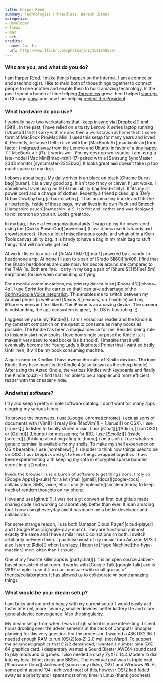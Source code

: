 ```yaml
---
title: Harper Reed
summary: Technologist (Threadless, Barack Obama)
categories:
- developer
- linux
- mac
- web
credits:
  name: Joi Ito
  url: http://www.flickr.com/photos/joi/3611958575/
---
```


### Who are you, and what do you do?

I am [Harper Reed](http://harperreed.org/ "Harper's website."). I make things happen on the Internet. I am a connector and a technologist. I like to meld both of those things together to connect people to one another and enable them to build amazing technology. In the past I spent a bunch of time helping [Threadless](http://threadless.com/ "A t-shirt site.") grow, then I helped [startups](http://www.sandboxindustries.com/ "Sandbox's website.") in Chicago [grow](http://exceleratelabs.com/ "A startup accelerator."), and now I am helping [reelect the President](http://www.barackobama.com/ "The president's website.").

### What hardware do you use?

I typically have two workstations that I keep in sync via [Dropbox][] and [Git][]. In the past, I have relied on a trusty Lenovo X series laptop running [Ubuntu][] that I carry with me and then a workstation at home that is some form of MacBook Pro/Mac Mini. I used this setup for many years and loved it. Recently, because I fell in love with the [MacBook Air][macbook-air] form factor, I migrated away from the Lenovo and Ubuntu in favor of a tiny happy 11" MacBook Air (i7). It works well. For my desktop workstation I am using a late-model [Mac Mini][mac-mini] (i7) paired with a [Samsung SyncMaster 2343 monitor][syncmaster-2343bwx]. It looks great and doesn't take up too much space on my desk.

I obsess about bags. My daily driver is an black on black [Chrome Buran bag][buran]. It is a very good bag. It isn't too fancy or clever. It just works. I sometimes travel using an [EOD mini utility bag][eod-utility]. It fits my air, power cord and a change of clothes. Recently a friend picked up a [Defy Urban Cowboy bag][urban-cowboy]. It has an amazing buckle and fits the air perfectly. Inside of these bags, my air lives in its own Pack and Smooch [Hampshire pouch][hampshire-air]. It is felt and leather and was designed to not scratch up your air. Looks great too.

In my bag, I have a few organizational aids. I wrap up my Air power cord using the [Quirky PowerCurl][powercurl] (I love it because it is handy and crowdsourced). I keep a lot of miscellaneous cords, and whatnot in a Klein Tools canvas utility bag. It is handy to have a bag in my main bag to stuff things that will normally get lost.

At work I listen to a pair of [AiAiAi TMA-1][tma-1] powered by a candy tin headphone amp. At home I listen to a pair of [Grado SR60i][sr60i]. I find that the Grado headphones are quite noisy for people around me compared to the TMA-1s. Both are fine. I carry in my bag a pair of [Shure SE115][se115m] earphones for use when commuting or flying.

For a mobile communications, my primary device is an [iPhone 4S][iphone-4s]. I use Sprint for the carrier so that I can take advantage of the [Sprint/Google Voice integration](http://www.google.com/googlevoice/sprint/ "Information about Google Voice on the Sprint network."). This enables me to switch between my Android phone (a well-used [Nexus S][nexus-s] on T-mobile) and my iPhone whenever I feel like it. The iPhone is an amazing device. The camera is outstanding, the app ecosystem is great, the OS is frustrating. ;)

I aggressively use my [Kindle][]. I am a voracious reader and the Kindle is my constant companion on the quest to consume as many books as possible. The Kindle has been a magical device for me. Besides being able to instantly start new books, I love how single purpose the Kindle is. It makes it very easy to read books (as it should). I imagine that it will eventually become the Young Lady's Illustrated Primer that I want so badly. Until then, it will be my book consuming machine.

A quick note on Kindles: I have owned the suite of Kindle devices. The best Kindle they have made is the Kindle 4 (also known as the cheap kindle). After using the Aztec Kindle, the various Kindles with keyboards and finally the Kindle touch - I find that I am able to be a happier and more efficient reader with the cheaper kindle.

### And what software?

I try and keep a pretty simple software catalog. I don't want too many apps clogging my various tubes.

To browse the interwebs, I use [Google Chrome][chrome]. I edit all sorts of documents with [Vim][] (I really like [MacVim][] + [Janus][] on OSX). I use [iTunes][] to listen to locally stored music. I use [iChat][]/[Adium][] (on OSX) or [Gajim][] (Ubuntu) for messaging; for IRC, I use [Scrollz][] (inside [screen][] (thinking about migrating to [tmux][]) on a shell). I use whatever generic terminal is available for my shells. To make my shell experience on OS X bearable, I use [homebrew][] (I shudder to think how things used to be on OSX). I use Dropbox and git to keep things wrapped together. I have been experimenting with keeping my data in encrypted sparse bundles stored in git/Dropbox.

Inside the browser I use a bunch of software to get things done. I rely on [Google Apps][g-suite] for a lot ([mail][gmail], [docs][google-docs], collaboration, SMS, voice, etc). I use [Simplenote][simplenote-ios] to keep track of random thoughts on my phone.

I love and use [github][]. I was not a git convert at first, but github made sharing code and working collaboratively better than ever. It is an amazing tool. I now use git everyday and it has made me a better developer and collaborator.

For some strange reason, I use both [Amazon Cloud Player][cloud-player] and [Google Music][google-play-music]. They are functionally almost exactly the same and I have similar music collections on both. I switch arbitrarily between them. I purchase most of my music from Amazon MP3. I also listen to [Rdio][] when I am lazy. I listen to [Hype Machine][the-hype-machine] more often than I should.

One of my favorite killer apps is [partychat][]. It is an open source Jabber-based persistent chat room. It works with [Google Talk][google-talk] and is VERY simple. I use this to communicate with small groups of friends/collaborators. It has allowed us to collaborate on some amazing things.

### What would be your dream setup?

I am lucky and am pretty happy with my current setup. I would easily add faster Internet, more memory, smaller devices, better battery life and more general device convergence. Also the [singularity](http://en.wikipedia.org/wiki/Technological_singularity "The Wikipedia entry for technological singularity.").

My dream setup from when I was in high school is more interesting. I spent hours drooling over the advertisements in the back of Computer Shopper planning for this very question. For the processor, I wanted a 486 DX2 66. I needed enough RAM to run [OS/2][os-2] 2.0 well (not Warp!). To support the advanced graphics that OS/2 demanded, I wanted a number nine GXE 64 graphics card. I desperately wanted a Sound Blaster AWE64 sound card to play mods and id games. I also needed a crazy ZyXEL 14.4 Modem to dial into my local telnet drops and BBSes. The eventual goal was to triple boot [Slackware Linux][slackware] (sooo many disks), OS/2 and Windows 95. At some point around '94 I achieved most of this, however OS/2 had faded away as a priority and I spent most of my time in Linux (thank goodness).
